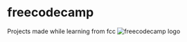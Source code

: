 # freecodecamp
Projects made while learning from fcc
![freecodecamp logo]('https://github.com/minku-singh/freecodecamp/blob/main/assets/fcc_logo.png')